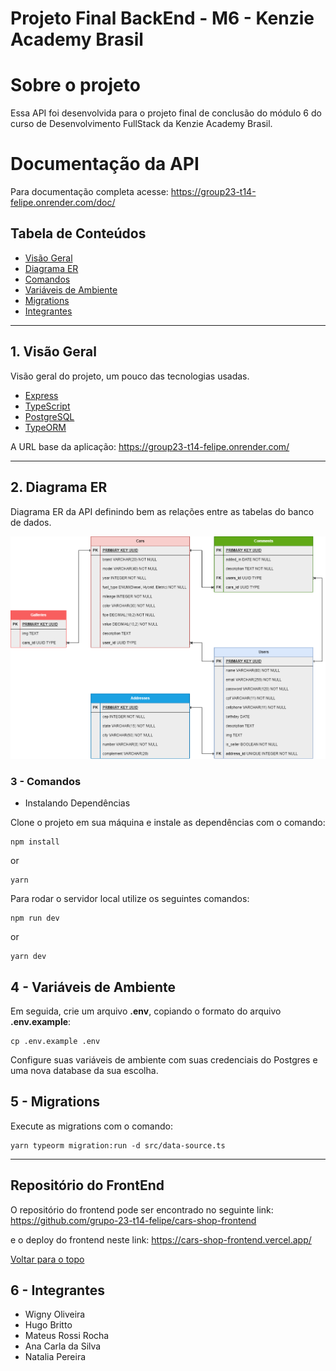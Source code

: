 # Projeto Final BackEnd - M6 - Kenzie Academy Brasil

# Sobre o projeto

Essa API foi desenvolvida para o projeto final de conclusão do módulo 6 do curso de Desenvolvimento FullStack da Kenzie Academy Brasil.

# Documentação da API

Para documentação completa acesse: https://group23-t14-felipe.onrender.com/doc/

## Tabela de Conteúdos

- [Visão Geral](#1-visão-geral)
- [Diagrama ER](#2-diagrama-er)
- [Comandos](#3-Comandos)
- [Variáveis de Ambiente](#4-variáveis-de-ambiente)
- [Migrations](#5-migrations)
- [Integrantes](#6-integrantes)

---

## 1. Visão Geral

Visão geral do projeto, um pouco das tecnologias usadas.

- [Express](https://expressjs.com/pt-br/)
- [TypeScript](https://www.typescriptlang.org/)
- [PostgreSQL](https://www.postgresql.org/)
- [TypeORM](https://typeorm.io/)

A URL base da aplicação:
https://group23-t14-felipe.onrender.com/

---

## 2. Diagrama ER

Diagrama ER da API definindo bem as relações entre as tabelas do banco de dados.

![DER](der.png)

### 3 - Comandos

 - Instalando Dependências

Clone o projeto em sua máquina e instale as dependências com o comando:

```shell
npm install
```
or
```shell
yarn 
```

Para rodar o servidor local utilize os seguintes comandos:

```shell
npm run dev
```
or

```shell
yarn dev
```


## 4 - Variáveis de Ambiente

Em seguida, crie um arquivo **.env**, copiando o formato do arquivo **.env.example**:
```
cp .env.example .env
```

Configure suas variáveis de ambiente com suas credenciais do Postgres e uma nova database da sua escolha.

## 5 - Migrations

Execute as migrations com o comando:

```
yarn typeorm migration:run -d src/data-source.ts
```

---

## Repositório do FrontEnd
O repositório do frontend pode ser encontrado no seguinte link:
https://github.com/grupo-23-t14-felipe/cars-shop-frontend

e o deploy do frontend neste link:
https://cars-shop-frontend.vercel.app/

[ Voltar para o topo ](#tabela-de-conteúdos)

##  6 - Integrantes

- Wigny Oliveira
- Hugo Britto
- Mateus Rossi Rocha
- Ana Carla da Silva
- Natalia Pereira


